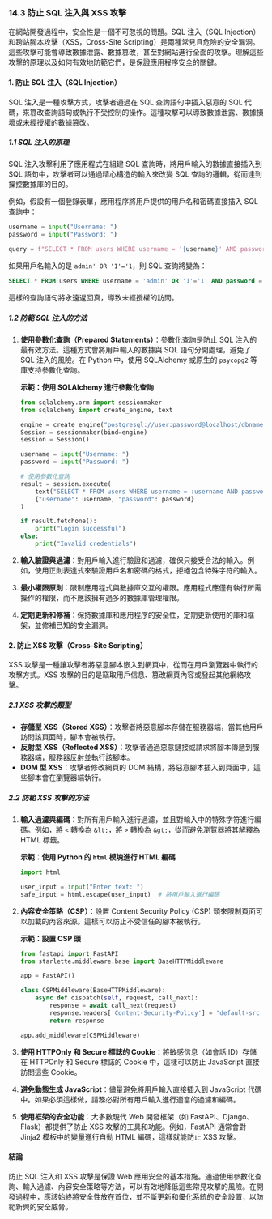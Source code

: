 ### **14.3 防止 SQL 注入與 XSS 攻擊**

在網站開發過程中，安全性是一個不可忽視的問題。SQL 注入（SQL Injection）和跨站腳本攻擊（XSS，Cross-Site Scripting）是兩種常見且危險的安全漏洞。這些攻擊可能會導致數據泄露、數據篡改，甚至對網站進行全面的攻擊。理解這些攻擊的原理以及如何有效地防範它們，是保證應用程序安全的關鍵。

#### **1. 防止 SQL 注入（SQL Injection）**

SQL 注入是一種攻擊方式，攻擊者通過在 SQL 查詢語句中插入惡意的 SQL 代碼，來篡改查詢語句或執行不受控制的操作。這種攻擊可以導致數據泄露、數據損壞或未經授權的數據篡改。

##### **1.1 SQL 注入的原理**
SQL 注入攻擊利用了應用程式在組建 SQL 查詢時，將用戶輸入的數據直接插入到 SQL 語句中，攻擊者可以通過精心構造的輸入來改變 SQL 查詢的邏輯，從而達到操控數據庫的目的。

例如，假設有一個登錄表單，應用程序將用戶提供的用戶名和密碼直接插入 SQL 查詢中：

```python
username = input("Username: ")
password = input("Password: ")

query = f"SELECT * FROM users WHERE username = '{username}' AND password = '{password}'"
```

如果用戶名輸入的是 `admin' OR '1'='1`，則 SQL 查詢將變為：

```sql
SELECT * FROM users WHERE username = 'admin' OR '1'='1' AND password = ''
```

這樣的查詢語句將永遠返回真，導致未經授權的訪問。

##### **1.2 防範 SQL 注入的方法**
1. **使用參數化查詢（Prepared Statements）**：參數化查詢是防止 SQL 注入的最有效方法。這種方式會將用戶輸入的數據與 SQL 語句分開處理，避免了 SQL 注入的風險。在 Python 中，使用 SQLAlchemy 或原生的 `psycopg2` 等庫支持參數化查詢。

   **示範：使用 SQLAlchemy 進行參數化查詢**
   ```python
   from sqlalchemy.orm import sessionmaker
   from sqlalchemy import create_engine, text

   engine = create_engine("postgresql://user:password@localhost/dbname")
   Session = sessionmaker(bind=engine)
   session = Session()

   username = input("Username: ")
   password = input("Password: ")

   # 使用參數化查詢
   result = session.execute(
       text("SELECT * FROM users WHERE username = :username AND password = :password"),
       {"username": username, "password": password}
   )

   if result.fetchone():
       print("Login successful")
   else:
       print("Invalid credentials")
   ```

2. **輸入驗證與過濾**：對用戶輸入進行驗證和過濾，確保只接受合法的輸入。例如，使用正則表達式來驗證用戶名和密碼的格式，拒絕包含特殊字符的輸入。

3. **最小權限原則**：限制應用程式與數據庫交互的權限。應用程式應僅有執行所需操作的權限，而不應該擁有過多的數據庫管理權限。

4. **定期更新和修補**：保持數據庫和應用程序的安全性，定期更新使用的庫和框架，並修補已知的安全漏洞。

#### **2. 防止 XSS 攻擊（Cross-Site Scripting）**

XSS 攻擊是一種讓攻擊者將惡意腳本嵌入到網頁中，從而在用戶瀏覽器中執行的攻擊方式。XSS 攻擊的目的是竊取用戶信息、篡改網頁內容或發起其他網絡攻擊。

##### **2.1 XSS 攻擊的類型**
- **存儲型 XSS（Stored XSS）**：攻擊者將惡意腳本存儲在服務器端，當其他用戶訪問該頁面時，腳本會被執行。
- **反射型 XSS（Reflected XSS）**：攻擊者通過惡意鏈接或請求將腳本傳遞到服務器端，服務器反射並執行該腳本。
- **DOM 型 XSS**：攻擊者修改網頁的 DOM 結構，將惡意腳本插入到頁面中，這些腳本會在瀏覽器端執行。

##### **2.2 防範 XSS 攻擊的方法**
1. **輸入過濾與編碼**：對所有用戶輸入進行過濾，並且對輸入中的特殊字符進行編碼。例如，將 `<` 轉換為 `&lt;`，將 `>` 轉換為 `&gt;`，從而避免瀏覽器將其解釋為 HTML 標籤。

   **示範：使用 Python 的 `html` 模塊進行 HTML 編碼**
   ```python
   import html

   user_input = input("Enter text: ")
   safe_input = html.escape(user_input)  # 將用戶輸入進行編碼
   ```

2. **內容安全策略（CSP）**：設置 Content Security Policy (CSP) 頭來限制頁面可以加載的內容來源。這樣可以防止不受信任的腳本被執行。

   **示範：設置 CSP 頭**
   ```python
   from fastapi import FastAPI
   from starlette.middleware.base import BaseHTTPMiddleware

   app = FastAPI()

   class CSPMiddleware(BaseHTTPMiddleware):
       async def dispatch(self, request, call_next):
           response = await call_next(request)
           response.headers['Content-Security-Policy'] = "default-src 'self'; script-src 'self';"
           return response

   app.add_middleware(CSPMiddleware)
   ```

3. **使用 HTTPOnly 和 Secure 標誌的 Cookie**：將敏感信息（如會話 ID）存儲在 HTTPOnly 和 Secure 標誌的 Cookie 中，這樣可以防止 JavaScript 直接訪問這些 Cookie。

4. **避免動態生成 JavaScript**：儘量避免將用戶輸入直接插入到 JavaScript 代碼中。如果必須這樣做，請務必對所有用戶輸入進行適當的過濾和編碼。

5. **使用框架的安全功能**：大多數現代 Web 開發框架（如 FastAPI、Django、Flask）都提供了防止 XSS 攻擊的工具和功能。例如，FastAPI 通常會對 Jinja2 模板中的變量進行自動 HTML 編碼，這樣就能防止 XSS 攻擊。

#### **結論**

防止 SQL 注入和 XSS 攻擊是保證 Web 應用安全的基本措施。通過使用參數化查詢、輸入過濾、內容安全策略等方法，可以有效地降低這些常見攻擊的風險。在開發過程中，應該始終將安全性放在首位，並不斷更新和優化系統的安全設置，以防範新興的安全威脅。